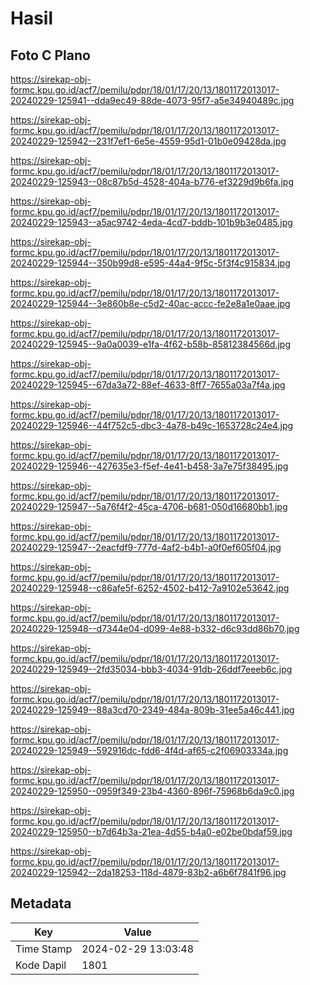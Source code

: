 # Hasil

## Foto C Plano

https://sirekap-obj-formc.kpu.go.id/acf7/pemilu/pdpr/18/01/17/20/13/1801172013017-20240229-125941--dda9ec49-88de-4073-95f7-a5e34940489c.jpg

https://sirekap-obj-formc.kpu.go.id/acf7/pemilu/pdpr/18/01/17/20/13/1801172013017-20240229-125942--231f7ef1-6e5e-4559-95d1-01b0e09428da.jpg

https://sirekap-obj-formc.kpu.go.id/acf7/pemilu/pdpr/18/01/17/20/13/1801172013017-20240229-125943--08c87b5d-4528-404a-b776-ef3229d9b6fa.jpg

https://sirekap-obj-formc.kpu.go.id/acf7/pemilu/pdpr/18/01/17/20/13/1801172013017-20240229-125943--a5ac9742-4eda-4cd7-bddb-101b9b3e0485.jpg

https://sirekap-obj-formc.kpu.go.id/acf7/pemilu/pdpr/18/01/17/20/13/1801172013017-20240229-125944--350b99d8-e595-44a4-9f5c-5f3f4c915834.jpg

https://sirekap-obj-formc.kpu.go.id/acf7/pemilu/pdpr/18/01/17/20/13/1801172013017-20240229-125944--3e860b8e-c5d2-40ac-accc-fe2e8a1e0aae.jpg

https://sirekap-obj-formc.kpu.go.id/acf7/pemilu/pdpr/18/01/17/20/13/1801172013017-20240229-125945--9a0a0039-e1fa-4f62-b58b-85812384566d.jpg

https://sirekap-obj-formc.kpu.go.id/acf7/pemilu/pdpr/18/01/17/20/13/1801172013017-20240229-125945--67da3a72-88ef-4633-8ff7-7655a03a7f4a.jpg

https://sirekap-obj-formc.kpu.go.id/acf7/pemilu/pdpr/18/01/17/20/13/1801172013017-20240229-125946--44f752c5-dbc3-4a78-b49c-1653728c24e4.jpg

https://sirekap-obj-formc.kpu.go.id/acf7/pemilu/pdpr/18/01/17/20/13/1801172013017-20240229-125946--427635e3-f5ef-4e41-b458-3a7e75f38495.jpg

https://sirekap-obj-formc.kpu.go.id/acf7/pemilu/pdpr/18/01/17/20/13/1801172013017-20240229-125947--5a76f4f2-45ca-4706-b681-050d16680bb1.jpg

https://sirekap-obj-formc.kpu.go.id/acf7/pemilu/pdpr/18/01/17/20/13/1801172013017-20240229-125947--2eacfdf9-777d-4af2-b4b1-a0f0ef605f04.jpg

https://sirekap-obj-formc.kpu.go.id/acf7/pemilu/pdpr/18/01/17/20/13/1801172013017-20240229-125948--c86afe5f-6252-4502-b412-7a9102e53642.jpg

https://sirekap-obj-formc.kpu.go.id/acf7/pemilu/pdpr/18/01/17/20/13/1801172013017-20240229-125948--d7344e04-d099-4e88-b332-d6c93dd86b70.jpg

https://sirekap-obj-formc.kpu.go.id/acf7/pemilu/pdpr/18/01/17/20/13/1801172013017-20240229-125949--2fd35034-bbb3-4034-91db-26ddf7eeeb6c.jpg

https://sirekap-obj-formc.kpu.go.id/acf7/pemilu/pdpr/18/01/17/20/13/1801172013017-20240229-125949--88a3cd70-2349-484a-809b-31ee5a46c441.jpg

https://sirekap-obj-formc.kpu.go.id/acf7/pemilu/pdpr/18/01/17/20/13/1801172013017-20240229-125949--592916dc-fdd6-4f4d-af65-c2f06903334a.jpg

https://sirekap-obj-formc.kpu.go.id/acf7/pemilu/pdpr/18/01/17/20/13/1801172013017-20240229-125950--0959f349-23b4-4360-896f-75968b6da9c0.jpg

https://sirekap-obj-formc.kpu.go.id/acf7/pemilu/pdpr/18/01/17/20/13/1801172013017-20240229-125950--b7d64b3a-21ea-4d55-b4a0-e02be0bdaf59.jpg

https://sirekap-obj-formc.kpu.go.id/acf7/pemilu/pdpr/18/01/17/20/13/1801172013017-20240229-125942--2da18253-118d-4879-83b2-a6b6f7841f96.jpg


## Metadata

| Key        | Value               |
| ---------- | ------------------- |
| Time Stamp | 2024-02-29 13:03:48 |
| Kode Dapil | 1801                |



